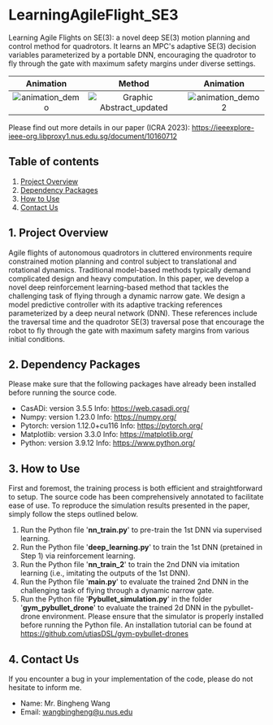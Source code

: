 # LearningAgileFlight_SE3
Learning Agile Flights on SE(3): a novel deep SE(3) motion planning and control method for quadrotors. It learns an MPC's adaptive SE(3) decision variables parameterized by a portable DNN, encouraging the quadrotor to fly through the gate with maximum safety margins under diverse settings.

Animation  |      Method   |      Animation
:-------------------:|:--------------------:|:--------------------:
![animation_demo](https://github.com/BinghengNUS/LearningAgileFlight_SE3/assets/70559054/b3347e01-49db-4eae-a3e6-19d3b96c6942) | ![Graphic Abstract_updated](https://github.com/BinghengNUS/LearningAgileFlight_SE3/assets/70559054/21deda8e-eb70-49bf-b496-cdf2d45953c4) | ![animation_demo2](https://github.com/BinghengNUS/LearningAgileFlight_SE3/assets/70559054/e405d6a8-988e-4e63-aa7c-6d54f6e1f7ed)


Please find out more details in our paper (ICRA 2023): https://ieeexplore-ieee-org.libproxy1.nus.edu.sg/document/10160712

## Table of contents
1. [Project Overview](#project-Overview)
2. [Dependency Packages](#Dependency-Packages)
3. [How to Use](#How-to-Use)
4. [Contact Us](#Contact-Us)

## 1. Project Overview
Agile flights of autonomous quadrotors in cluttered environments require constrained motion planning and control subject to translational and rotational dynamics. Traditional model-based methods typically demand complicated design and heavy computation. In this paper, we develop a novel deep reinforcement learning-based method that tackles the challenging task of flying through a dynamic narrow gate. We design a model predictive controller with its adaptive tracking references parameterized by a deep neural network (DNN). These references include the traversal time and the quadrotor SE(3) traversal pose that encourage the robot to fly through the gate with maximum safety margins from various initial conditions.

## 2. Dependency Packages
Please make sure that the following packages have already been installed before running the source code.
* CasADi: version 3.5.5 Info: https://web.casadi.org/
* Numpy: version 1.23.0 Info: https://numpy.org/
* Pytorch: version 1.12.0+cu116 Info: https://pytorch.org/
* Matplotlib: version 3.3.0 Info: https://matplotlib.org/
* Python: version 3.9.12 Info: https://www.python.org/

## 3. How to Use
First and foremost, the training process is both efficient and straightforward to setup. The source code has been comprehensively annotated to facilitate ease of use. To reproduce the simulation results presented in the paper, simply follow the steps outlined below.

1.  Run the Python file '**nn_train.py**' to pre-train the 1st DNN via supervised learning.
2.  Run the Python file '**deep_learning.py**' to train the 1st DNN (pretained in Step 1) via reinforcement learning.
3.  Run the Python file '**nn_train_2**' to train the 2nd DNN via imitation learning (i.e., imitating the outputs of the 1st DNN).
4.  Run the Python file '**main.py**' to evaluate the trained 2nd DNN in the challenging task of flying through a dynamic narrow gate.
5.  Run the Python file '**Pybullet_simulation.py**' in the folder '**gym_pybullet_drone**' to evaluate the trained 2d DNN in the pybullet-drone environment. Please ensure that the simulator is properly installed before running the Python file. An installation tutorial can be found at https://github.com/utiasDSL/gym-pybullet-drones

## 4. Contact Us
If you encounter a bug in your implementation of the code, please do not hesitate to inform me.
* Name: Mr. Bingheng Wang
* Email: wangbingheng@u.nus.edu
